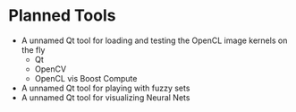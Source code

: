 # Planned Tools

- A unnamed Qt tool for loading and testing the OpenCL image kernels on the fly
    - Qt
    - OpenCV
    - OpenCL vis Boost Compute
- A unnamed Qt tool for playing with fuzzy sets
- A unnamed Qt tool for visualizing Neural Nets
